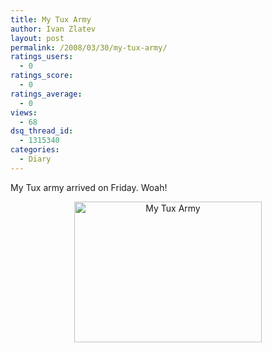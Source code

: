 ```yaml
---
title: My Tux Army
author: Ivan Zlatev
layout: post
permalink: /2008/03/30/my-tux-army/
ratings_users:
  - 0
ratings_score:
  - 0
ratings_average:
  - 0
views:
  - 68
dsq_thread_id:
  - 1315340
categories:
  - Diary
---
```

My Tux army arrived on Friday. Woah!

<p style="text-align: center;">
  <a href="http://ivanz.com/wp-content/uploads/2008/03/30032007315.jpg"><img class="size-medium wp-image-152" title="My Tux army" src="http://ivanz.com/wp-content/uploads/2008/03/30032007315-300x225.jpg" alt="My Tux Army" width="300" height="225" /></a>
</p>